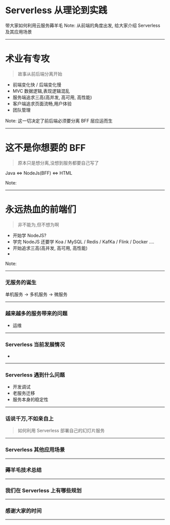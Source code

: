 # Serverless 从理论到实践
带大家如何利用云服务薅羊毛
Note: 从前端的角度出发, 给大家介绍 Serverless 及其应用场景

- - -

# 术业有专攻
> 故事从前后端分离开始

- 前端变化快 / 后端变化慢
- MVC 数据逻辑,表现逻辑混乱
- 服务端追求三高(高并发, 高可用, 高性能)
- 客户端追求页面流畅,用户体验
- 团队管理

<!-- .slide: data-background="#FFF000" -->

Note: 这一切决定了前后端必须要分离 BFF 层应运而生
- - -

# 这不是你想要的 BFF 
> 原本只是想分离,没想到服务都要自己写了

Java <=> NodeJs(BFF) <=> HTML

<!-- .slide: data-background="https://this-is-my-images.oss-cn-beijing.aliyuncs.com/img/20211026162907.png" -->

Note: 
- - -

# 永远热血的前端们
> 非不能为,但不想为啊

- 开始学 NodeJS?
- 学完 NodeJS 还要学 Koa / MySQL / Redis / KafKa / Flink / Docker ....
- 开始追求三高(高并发, 高可用, 高性能)
- 

<!-- .slide: data-background="https://this-is-my-images.oss-cn-beijing.aliyuncs.com/img/20211026170151.png" -->

Note: 
- - -
### 无服务的诞生
单机服务 -> 多机服务 -> 微服务

- - -

### 越来越多的服务带来的问题
- 运维

- - -

### Serverless 当前发展情况
- 

- - -

### Serverless 遇到什么问题
- 开发调试
- 老服务迁移
- 服务本身的稳定性

- - -

### 话说千万,不如亲自上
> 如何利用 Serverless 部署自己的幻灯片服务

- - -

### Serverless 其他应用场景

- - -

### 薅羊毛技术总结

- - -
### 我们在 Serverless 上有哪些规划

- - -

### 感谢大家的时间

- - -



